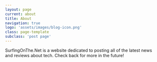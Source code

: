 ```yaml
---
layout: page
current: about
title: About
navigation: true
logo: 'assets/images/blog-icon.png'
class: page-template
subclass: 'post page'
---
```


SurfingOnThe.Net is a website dedicated to posting all of the latest news and reviews about tech. Check back for more in the future!
